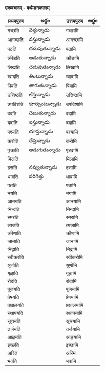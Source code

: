 
 ### एकवचनम् - वर्थमानकालम्
 प्रथमपुरुष | అర్థం | उत्तमपुरुष  | అర్థం |
------------- | ------------- | ------------- | --------- |
गच्छति | వెళ్తున్నాడు | गच्छामि | |
आगच्छति | వస్తున్నాడు | आगच्छामि ||
पठति | చదువుతున్నాడు | पठामि ||
क्रीडति | ఆడుతున్నాడు | क्रीडामि ||
लिखति | చదువుతున్నాడు | लिखामि ||
खादति | తింటున్నాడు | खादामि ||
पिबति | తాగుతున్నాడు | पिबामि ||
उत्तिष्ठति | లేస్తున్నాడు | उत्तिष्ठामि ||
उपविशति | కూర్చుంటున్నాడు | उपविशामि ||
वदति  | చెబుతున్నాడు | वदामि ||
ददाति | ఇస్తున్నాడు | ददामि ||
पश्यति | చూస్తున్నాడు | पश्यामि ||
करोति | చేస్తున్నాడు | करोमि ||
पृच्छति | అడుగుతున్నాడు | पृच्छामि ||
मिलति || मिलामि ||
हसति | నవ్వుతున్నాడు | हसामि ||
धावति | పరిగెత్తు  | धावामि ||
पतति || पतामि ||
नयति || नयामि ||
आनयति || आनयामि ||
निन्दति || निन्दामि ||
स्मरति || स्मरामि ||
त्यजति || त्यजामि ||
क्रीणाति || क्रीणामि ||
जानाति || जानामि ||
निद्राति || निद्रामि ||
स्वीकरोति || स्वीकरोमि ||
श्रुणोति || श्रुणोमि ||
गृह्णाति || गृह्णामि ||
रोदति || रोदामि ||
पूजयति || पूजयामि ||
प्रेषयति || प्रेषयामि ||
प्रक्षालयति || प्रक्षालयामि ||
स्थापयति || स्थापयामि ||
सूचयति || सूचयामि ||
तर्जयति  || तर्जयामि ||
आह्वयति || आह्वयामि ||
इच्छति || इच्छामि ||
अस्ति || अस्मि ||
भवति || भवामि ||


